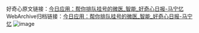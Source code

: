 好奇心原文链接：[今日应用：帮你排队挂号的微医_智能_好奇心日报-马宁忆](https://www.qdaily.com/articles/2722.html)
WebArchive归档链接：[今日应用：帮你排队挂号的微医_智能_好奇心日报-马宁忆](http://web.archive.org/web/20190623151344/https://www.qdaily.com/articles/2722.html)
![image](http://ww3.sinaimg.cn/large/007d5XDply1g3v6grne8kj30u02r84qp)